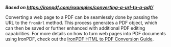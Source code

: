 ***Based on <https://ironpdf.com/examples/converting-a-url-to-a-pdf/>***

Converting a web page to a PDF can be seamlessly done by passing the URL to the `fromUrl` method. This process generates a PDF object, which can then be saved or further enhanced with additional PDF editing capabilities. For more details on how to turn web pages into PDF documents using IronPDF, check out the [IronPDF HTML to PDF Conversion Guide](https://ironpdf.com/tutorials/html-to-pdf/).